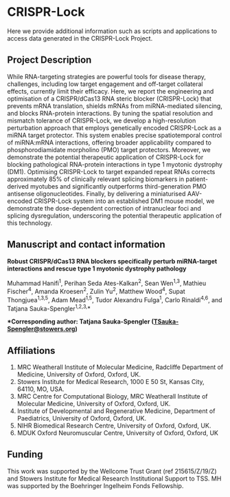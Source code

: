 # CRISPR-Lock

Here we provide additional information such as scripts and applications to access data generated in the CRISPR-Lock Project.


## Project Description

While RNA-targeting strategies are powerful tools for disease therapy, challenges, including low target engagement and off-target collateral effects, currently limit their efficacy. Here, we report the engineering and optimisation of a CRISPR/dCas13 RNA steric blocker (CRISPR-Lock) that prevents mRNA translation, shields mRNAs from miRNA-mediated silencing, and blocks RNA-protein interactions. By tuning the spatial resolution and mismatch tolerance of CRISPR-Lock, we develop a high-resolution perturbation approach that employs genetically encoded CRISPR-Lock as a miRNA target protector. This system enables precise spatiotemporal control of miRNA:mRNA interactions, offering broader applicability compared to phosphorodiamidate morpholino (PMO) target protectors. Moreover, we demonstrate the potential therapeutic application of CRISPR-Lock for blocking pathological RNA-protein interactions in type 1 myotonic dystrophy (DM1). Optimising CRISPR-Lock to target expanded repeat RNAs corrects approximately 85% of clinically relevant splicing biomarkers in patient-derived myotubes and significantly outperforms third-generation PMO antisense oligonucleotides. Finally, by delivering a miniaturised AAV-encoded CRISPR-Lock system into an established DM1 mouse model, we demonstrate the dose-dependent correction of intranuclear foci and splicing dysregulation, underscoring the potential therapeutic application of this technology. 


## Manuscript and contact information
**Robust CRISPR/dCas13 RNA blockers specifically perturb miRNA-target interactions and rescue type 1 myotonic dystrophy pathology**

Muhammad Hanifi<sup>1</sup>, Perihan Seda Ates-Kalkan<sup>2</sup>, Sean Wen<sup>1,3</sup>, Mathieu Fischer<sup>4</sup>, Amanda Kroesen<sup>2</sup>, Zulin Yu<sup>2</sup>, Matthew Wood<sup>4</sup>, Supat Thongjuea<sup>1,3,5</sup>, Adam Mead<sup>1,5</sup>, Tudor Alexandru Fulga<sup>1</sup>, Carlo Rinaldi<sup>4,6</sup>, and Tatjana Sauka-Spengler<sup>1,2,3,</sup>*

**\*Corresponding author: Tatjana Sauka-Spengler (TSauka-Spengler@stowers.org)**

## Affiliations

1.  MRC Weatherall Institute of Molecular Medicine, Radcliffe Department of Medicine, University of Oxford, Oxford, UK.
2.  Stowers Institute for Medical Research, 1000 E 50 St, Kansas City, 64110, MO, USA.
3.  MRC Centre for Computational Biology, MRC Weatherall Institute of Molecular Medicine, University of Oxford, Oxford, UK.
4.  Institute of Developmental and Regenerative Medicine, Department of Paediatrics, University of Oxford, Oxford, UK.
5.  NIHR Biomedical Research Centre, University of Oxford, Oxford, UK.
6.  MDUK Oxford Neuromuscular Centre, University of Oxford, Oxford, UK


## Funding

This work was supported by the Wellcome Trust Grant (ref 215615/Z/19/Z) and Stowers Institute for Medical Research Institutional Support to TSS. MH was supported by the Boehringer Ingelheim Fonds Fellowship.
